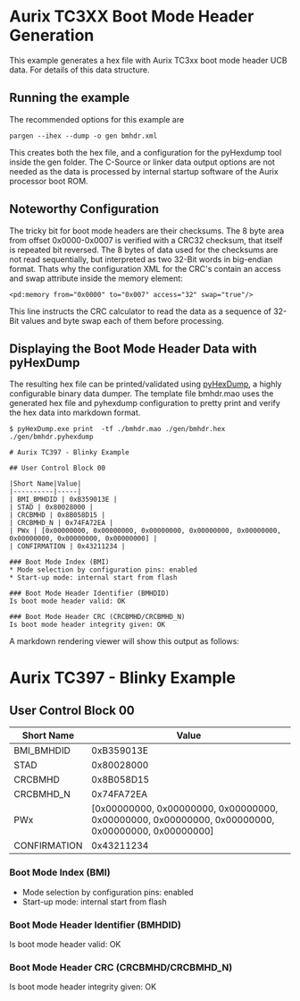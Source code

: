 # Aurix TC3XX Boot Mode Header Generation

This example generates a hex file with Aurix TC3xx boot mode header UCB data.
For details of this data structure.

## Running the example

The recommended options for this example are

    pargen --ihex --dump -o gen bmhdr.xml

This creates both the hex file, and a configuration for the pyHexdump tool
inside the gen folder. The C-Source or linker data output options are not
needed as the data is processed by internal startup software of the
Aurix processor boot ROM.

## Noteworthy Configuration

The tricky bit for boot mode headers are their checksums. The 8 byte area
from offset 0x0000-0x0007 is verified with a CRC32 checksum, that itself
is repeated bit reversed. The 8 bytes of data used for the checksums
are not read sequentially, but interpreted as two 32-Bit words in
big-endian format. Thats why the configuration XML for the CRC's contain
an access and swap attribute inside the memory element:

    <pd:memory from="0x0000" to="0x007" access="32" swap="true"/>

This line instructs the CRC calculator to read the data as a sequence
of 32-Bit values and byte swap each of them before processing.

## Displaying the Boot Mode Header Data with pyHexDump

The resulting hex file can be printed/validated using
[pyHexDump](https://github.com/BlueAndi/pyHexDump), a highly
configurable binary data dumper. The template file bmhdr.mao
uses the generated hex file and pyhexdump configuration to
pretty print and verify the hex data into markdown format.

    $ pyHexDump.exe print  -tf ./bmhdr.mao ./gen/bmhdr.hex ./gen/bmhdr.pyhexdump

    # Aurix TC397 - Blinky Example

    ## User Control Block 00

    |Short Name|Value|
    |----------|-----|
    | BMI_BMHDID | 0xB359013E |
    | STAD | 0x80028000 |
    | CRCBMHD | 0x8B058D15 |
    | CRCBMHD_N | 0x74FA72EA |
    | PWx | [0x00000000, 0x00000000, 0x00000000, 0x00000000, 0x00000000, 0x00000000, 0x00000000, 0x00000000] |
    | CONFIRMATION | 0x43211234 |

    ### Boot Mode Index (BMI)
    * Mode selection by configuration pins: enabled
    * Start-up mode: internal start from flash

    ### Boot Mode Header Identifier (BMHDID)
    Is boot mode header valid: OK

    ### Boot Mode Header CRC (CRCBMHD/CRCBMHD_N)
    Is boot mode header integrity given: OK

A markdown rendering viewer will show this output as follows:

# Aurix TC397 - Blinky Example

## User Control Block 00

|Short Name|Value|
|----------|-----|
| BMI_BMHDID | 0xB359013E |
| STAD | 0x80028000 |
| CRCBMHD | 0x8B058D15 |
| CRCBMHD_N | 0x74FA72EA |
| PWx | [0x00000000, 0x00000000, 0x00000000, 0x00000000, 0x00000000, 0x00000000, 0x00000000, 0x00000000] |
| CONFIRMATION | 0x43211234 |

### Boot Mode Index (BMI)
* Mode selection by configuration pins: enabled
* Start-up mode: internal start from flash

### Boot Mode Header Identifier (BMHDID)
Is boot mode header valid: OK

### Boot Mode Header CRC (CRCBMHD/CRCBMHD_N)
Is boot mode header integrity given: OK